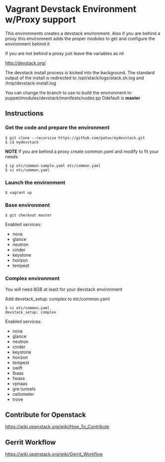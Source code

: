 # Vagrant Devstack Environment w/Proxy support

This environments creates a devstack environment.
Also if you are behind a proxy this environment adds the proper modules to get and configure the environment behind it 

If you are not behind a proxy just leave the variables as nil

http://devstack.org/

The devstack install process is kicked into the background.  The standard output of the install is redirected to /opt/stack/logs/stack.sh.log and /tmp/devstack-install.log 

You can change the branch to use to build the environment in: puppet/modules/devstack/manifests/nodes.pp 
Ddefault is **master**


## Instructions
### Get the code and prepare the environment
    $ git clone --recursive https://github.com/patux/mydevstack.git
    $ cd mydevstack

**NOTE** If you are behind a proxy create common.yaml and modify to fit your needs

    $ cp etc/common-sample.yaml etc/common.yaml  
    $ vi etc/common.yaml

### Launch the environment

    $ vagrant up 

### Base environment

    $ git checkout master

Enabled services:
  * nova
  * glance
  * neutron
  * cinder
  * keystone
  * horizon
  * tempest

### Complex environment

You will need 8GB at least for your devstack environment

Add devstack_setup: complex to etc/common.yaml

    $ vi etc/common.yaml 
    devstack_setup: complex 

Enabled services:
  * nova
  * glance
  * neutron
  * cinder
  * keystone
  * horizon
  * tempest
  * swift
  * lbaas
  * fwass
  * vpnaas
  * gre tunnels
  * ceilometer
  * trove

## Contribute for Openstack

https://wiki.openstack.org/wiki/How_To_Contribute


## Gerrit Workflow 

https://wiki.openstack.org/wiki/Gerrit_Workflow


